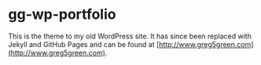 gg-wp-portfolio
===============
This is the theme to my old WordPress site. It has since been replaced with Jekyll and GitHub Pages and can be found at [http://www.greg5green.com](http://www.greg5green.com).
